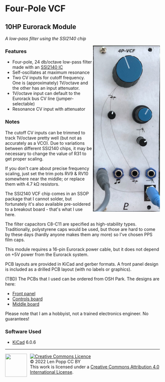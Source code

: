# Four-Pole VCF

## 10HP Eurorack Module

_A low-pass filter using the SSI2140 chip_

<img src="VCF-4P.jpg" style="float:right">

### Features
- Four-pole, 24 db/octave low-pass filter made with an [SSI2140 IC](https://soundsemiconductor.com/downloads/ssi2140datasheet.pdf)
- Self-oscillates at maximum resonance
- Two CV inputs for cutoff frequency. One is (approximately) 1V/octave and the other has an input attenuator.
- 1V/octave input can default to the Eurorack bus CV line (jumper-selectable)
- Resonance CV input with attenuator

### Notes
The cutoff CV inputs can be trimmed to track 1V/octave pretty well (but not as accurately as a VCO). Due to variations between different SSI2140 chips, it may be necessary to change the value of R31 to get proper scaling.

If you don't care about precise frequency scaling, just set the trim pots RV9 & RV10 somewhere near the middle; or replace them with 4.7 kΩ resistors.

The SSI2140 VCF chip comes in an SSOP package that I cannot solder, but fortunately it's also available pre-soldered to a breakout board - that's what I use here.

The filter capacitors C8-C11 are specified as high-stability types. Traditionally, polystyrene caps would be used, but those are hard to come by these days (hardly anyone makes them any more) so I've chosen PPS film caps.

This module requires a 16-pin Eurorack power cable, but it does not depend on +5V power from the Eurorack system.

PCB layouts are provided in KiCad and gerber formats. A front panel design is included as a drilled PCB layout (with no labels or graphics).

(TBD) The PCBs that I used can be ordered from OSH Park. The designs are here:
- [Front panel](https://oshpark.com/shared_projects/zzz)
- [Controls board](https://oshpark.com/shared_projects/zzz)
- [Middle board](https://oshpark.com/shared_projects/zzz)

Please note that I am a hobbyist, not a trained electronics engineer. No guarantees!

### Software Used

* [KiCad](https://www.kicad.org/) 6.0.6

<hr /><div><div style="float:left; padding-right:10px;"><img src="https://i0.wp.com/www.oshwa.org/wp-content/uploads/2014/03/oshw-logo-100-px.png" width=71 height=75 /></div><div style="xfloat:left; padding-left:10px;"><a rel="license" href="http://creativecommons.org/licenses/by/4.0/"><img alt="Creative Commons Licence" style="border-width:0;" src="https://i.creativecommons.org/l/by/4.0/88x31.png" /></a><br />© 2022 Len Popp CC BY<br />This work is licensed under a <a rel="license" href="http://creativecommons.org/licenses/by/4.0/">Creative Commons Attribution 4.0 International License</a>.</div></div>